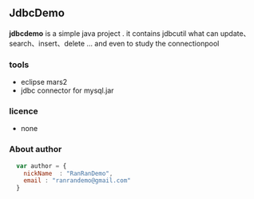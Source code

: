 ## JdbcDemo ##

**jdbcdemo** is a simple java project . it contains jdbcutil what can update、search、insert、delete ... and even to study the connectionpool

### tools ###
* eclipse mars2
* jdbc connector for mysql.jar

### licence ###
* none

### About author ###
```javascript
  var author = {
    nickName  : "RanRanDemo",
    email : "ranrandemo@gmail.com"
  }
```